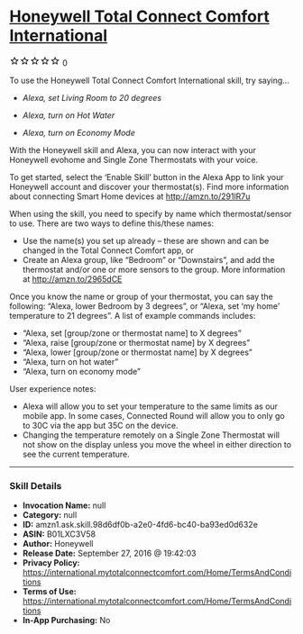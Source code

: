# [Honeywell Total Connect Comfort International](http://alexa.amazon.com/#skills/amzn1.ask.skill.98d6df0b-a2e0-4fd6-bc40-ba93ed0d632e)
![0 stars](../../images/ic_star_border_black_18dp_1x.png)![0 stars](../../images/ic_star_border_black_18dp_1x.png)![0 stars](../../images/ic_star_border_black_18dp_1x.png)![0 stars](../../images/ic_star_border_black_18dp_1x.png)![0 stars](../../images/ic_star_border_black_18dp_1x.png) 0

To use the Honeywell Total Connect Comfort International skill, try saying...

* *Alexa, set Living Room to 20 degrees*

* *Alexa, turn on Hot Water*

* *Alexa, turn on Economy Mode*

With the Honeywell skill and Alexa, you can now interact with your Honeywell evohome and Single Zone Thermostats with your voice.  

To get started, select the ‘Enable Skill’ button in the Alexa App to link your Honeywell account and discover your thermostat(s). Find more information about connecting Smart Home devices at http://amzn.to/291lR7u

When using the skill, you need to specify by name which thermostat/sensor to use. There are two ways to define this/these names:
- Use the name(s) you set up already – these are shown and can be changed in the Total Connect Comfort app, or
- Create an Alexa group, like “Bedroom” or “Downstairs”, and add the thermostat and/or one or more sensors to the group. More information at http://amzn.to/2965dCE

Once you know the name or group of your thermostat, you can say the following: “Alexa, lower Bedroom by 3 degrees”, or “Alexa, set ‘my home’ temperature to 21 degrees”.
A list of example commands includes:
- “Alexa, set [group/zone or thermostat name] to X degrees”
- “Alexa, raise [group/zone or thermostat name] by X degrees”
- “Alexa, lower [group/zone or thermostat name] by X degrees”
- “Alexa, turn on hot water”
- “Alexa, turn on economy mode”

User experience notes:
- Alexa will allow you to set your temperature to the same limits as our mobile app. In some cases, Connected Round will allow you to only go to 30C via the app but 35C on the device.
- Changing the temperature remotely on a Single Zone Thermostat will not show on the display unless you move the wheel in either direction to see the current temperature.

***

### Skill Details

* **Invocation Name:** null
* **Category:** null
* **ID:** amzn1.ask.skill.98d6df0b-a2e0-4fd6-bc40-ba93ed0d632e
* **ASIN:** B01LXC3V58
* **Author:** Honeywell
* **Release Date:** September 27, 2016 @ 19:42:03
* **Privacy Policy:** https://international.mytotalconnectcomfort.com/Home/TermsAndConditions
* **Terms of Use:** https://international.mytotalconnectcomfort.com/Home/TermsAndConditions
* **In-App Purchasing:** No
